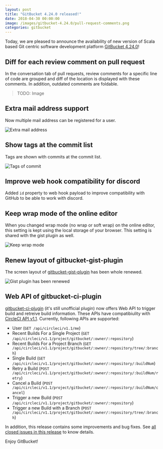 ```yaml
---
layout: post
title: "GitBucket 4.24.0 released!"
date: 2018-04-30 00:00:00
image: /images/gitbucket-4.24.0/pull-request-comments.png
categories: gitbucket
---
```


Today, we are pleased to announce the availability of new version of Scala based Git centric software development platform [GitBucket 4.24.0](https://github.com/gitbucket/gitbucket/releases/tag/4.24.0)!

## Diff for each review comment on pull request

In the conversation tab of pull requests, review comments for a specific line of code are grouped and diff of the location is displayed with these comments. In addition, outdated comments are foldable.

> TODO: Image

## Extra mail address support

Now multiple mail address can be registered for a user.

![Extra mail address]({{site.baseurl}}/images/gitbucket-4.24.0/extra_mail_address.png)

## Show tags at the commit list

Tags are shown with commits at the commit list.

![Tags of commit]({{site.baseurl}}/images/gitbucket-4.24.0/tags_of_commit.png)

## Improve web hook compatibility for discord

Added `id` property to web hook payload to improve compatibility with GitHub to be able to work with discord.

## Keep wrap mode of the online editor

When you changed wrap mode (no wrap or soft wrap) on the online editor, this setting is kept using the local storage of your browser. This setting is shared with the gist plugin as well.

![Keep wrap mode]({{site.baseurl}}/images/gitbucket-4.24.0/wrap_mode.png)

## Renew layout of gitbucket-gist-plugin

The screen layout of [gitbucket-gist-plugin](https://github.com/gitbucket/gitbucket-gist-plugin) has been whole renewed.

![Gist plugin has been renewed]({{site.baseurl}}/images/gitbucket-4.24.0/renew_gist_plugin.png)

## Web API of gitbucket-ci-plugin

[gitbucket-ci-plugin](https://github.com/takezoe/gitbucket-ci-plugin) (it's still unofficial plugin) now offers Web API to trigger build and retreive build information. These APIs have compatibiulity with [CircleCI API v1.1](https://circleci.com/docs/api/v1-reference/). Currently, following APIs are supported:

- User (`GET /api/circleci/v1.1/me`)
- Recent Builds For a Single Project (`GET /api/circleci/v1.1/project/gitbucket/:owner/:repository`)
- Recent Builds For a Project Branch (`GET /api/circleci/v1.1/project/gitbucket/:owner/:repository/tree/:branch`)
- Single Build (`GET /api/circleci/v1.1/project/gitbucket/:owner/:repository/:buildNum`)
- Retry a Build (`POST /api/circleci/v1.1/project/gitbucket/:owner/:repository/:buildNum/retry`)
- Cancel a Build (`POST /api/circleci/v1.1/project/gitbucket/:owner/:repository/:buildNum/cancel`)
- Trigger a new Build (`POST /api/circleci/v1.1/project/gitbucket/:owner/:repository`)
- Trigger a new Build with a Branch (`POST /api/circleci/v1.1/project/gitbucket/:owner/:repository/tree/:branch`)

In addition, this release contains some improvements and bug fixes. See [all closed issues in this release](https://github.com/gitbucket/gitbucket/issues?q=is%3Aclosed+milestone%3A4.24.0) to know details.

Enjoy GitBucket!
